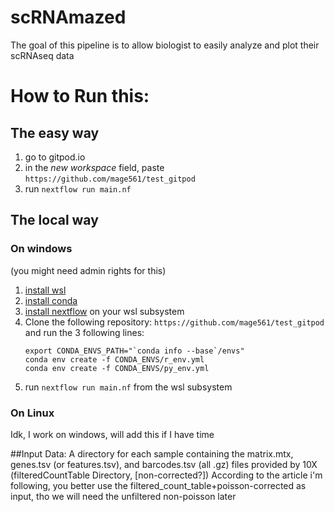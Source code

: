 # scRNAmazed
The goal of this pipeline is to allow biologist to easily analyze and plot their scRNAseq data
# How to Run this:
## The easy way
1. go to gitpod.io
2. in the *new workspace* field, paste `https://github.com/mage561/test_gitpod`
3. run `nextflow run main.nf`

## The local way
### On windows
(you might need admin rights for this)
1. [install wsl](https://learn.microsoft.com/en-us/windows/wsl/install)
2. [install conda](https://docs.conda.io/projects/conda/en/latest/user-guide/install/windows.html)
3. [install nextflow](https://www.nextflow.io/docs/latest/install.html) on your wsl subsystem
4. Clone the following repository: `https://github.com/mage561/test_gitpod` and run the 3 following lines:
    ```shell
    export CONDA_ENVS_PATH="`conda info --base`/envs"
    conda env create -f CONDA_ENVS/r_env.yml
    conda env create -f CONDA_ENVS/py_env.yml
    ```
6. run `nextflow run main.nf` from the wsl subsystem
### On Linux
Idk, I work on windows, will add this if I have time

##Input Data:
A directory for each sample containing the matrix.mtx, genes.tsv (or features.tsv), and barcodes.tsv (all .gz) files provided by 10X (filteredCountTable Directory, \[non-corrected?\])
According to the article i'm following, you better use the filtered_count_table+poisson-corrected as input, tho we will need the unfiltered non-poisson later